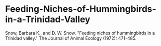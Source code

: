 # Feeding-Niches-of-Hummingbirds-in-a-Trinidad-Valley
Snow, Barbara K., and D. W. Snow. "Feeding niches of hummingbirds in a Trinidad valley." The Journal of Animal Ecology (1972): 471-485.

